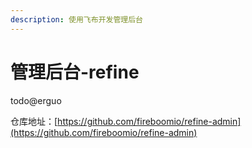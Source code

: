 ```yaml
---
description: 使用飞布开发管理后台
---
```


# 管理后台-refine

todo@erguo

仓库地址：[https://github.com/fireboomio/refine-admin](https://github.com/fireboomio/refine-admin)
